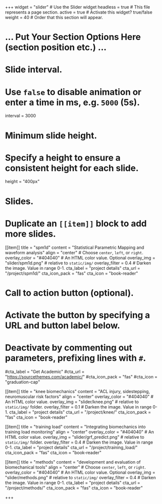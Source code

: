+++
widget = "slider"  # Use the Slider widget
headless = true  # This file represents a page section.
active = true  # Activate this widget? true/false
weight = 40  # Order that this section will appear.

# ... Put Your Section Options Here (section position etc.) ...

# Slide interval.
# Use `false` to disable animation or enter a time in ms, e.g. `5000` (5s).
interval = 3000

# Minimum slide height.
# Specify a height to ensure a consistent height for each slide.
height = "400px"

# Slides.
# Duplicate an `[[item]]` block to add more slides.
[[item]]
  title = "spm1d"
  content = "Statistical Parametric Mapping and waveform analysis"
  align = "center"  # Choose `center`, `left`, or `right`.
  overlay_color = "#404040"  # An HTML color value. Optional
  overlay_img = "slider/spm1d.png"  # relative to `static/img/`
  overlay_filter = 0.4  # Darken the image. Value in range 0-1.
  cta_label = "project details"
  cta_url = "/project/spm1d/"
  cta_icon_pack = "fas"
  cta_icon = "book-reader"

  # Call to action button (optional).
  #   Activate the button by specifying a URL and button label below.
  #   Deactivate by commenting out parameters, prefixing lines with `#`.
  #cta_label = "Get Academic"
  #cta_url = "https://sourcethemes.com/academic/"
  #cta_icon_pack = "fas"
  #cta_icon = "graduation-cap"

[[item]]
  title = "knee biomechanics"
  content = "ACL injury, sidestepping, neuromuscular risk factors"
  align = "center"
  overlay_color = "#404040"  # An HTML color value.
  overlay_img = "slider/knee.png"  # relative to `static/img/` folder.
  overlay_filter = 0.1  # Darken the image. Value in range 0-1.
  cta_label = "project details"
  cta_url = "/project/knee/"
  cta_icon_pack = "fas"
  cta_icon = "book-reader"


[[item]]
  title = "training load"
  content = "Integrating biomechanics into training load monitoring"
  align = "center"
  overlay_color = "#404040"  # An HTML color value.
  overlay_img = "slider/grf_predict.png"  # relative to `static/img/` folder.
  overlay_filter = 0.4  # Darken the image. Value in range 0-1.
  cta_label = "project details"
  cta_url = "/project/training_load/"
  cta_icon_pack = "fas"
  cta_icon = "book-reader"

[[item]]
  title = "methods"
  content = "development and evaluation of biomechanical tools"
  align = "center"  # Choose `center`, `left`, or `right`.
  overlay_color = "#404040"  # An HTML color value. Optional
  overlay_img = "slider/methods.png"  # relative to `static/img/`
  overlay_filter = 0.4  # Darken the image. Value in range 0-1.
  cta_label = "project details"
  cta_url = "/project/methods/"
  cta_icon_pack = "fas"
  cta_icon = "book-reader"
  
+++
